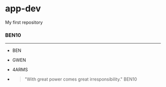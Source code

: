 # app-dev
My first repository
### BEN10
---
-  BEN
- GWEN
- 4ARMS

- > "With great power comes great irresponsibility." BEN10
